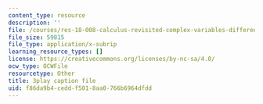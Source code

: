 ```yaml
---
content_type: resource
description: ''
file: /courses/res-18-008-calculus-revisited-complex-variables-differential-equations-and-linear-algebra-fall-2011/f86da9b4ceddf5018aa0766b6964dfdd_CEbrxYGpfZY.srt
file_size: 59815
file_type: application/x-subrip
learning_resource_types: []
license: https://creativecommons.org/licenses/by-nc-sa/4.0/
ocw_type: OCWFile
resourcetype: Other
title: 3play caption file
uid: f86da9b4-cedd-f501-8aa0-766b6964dfdd
---
```

